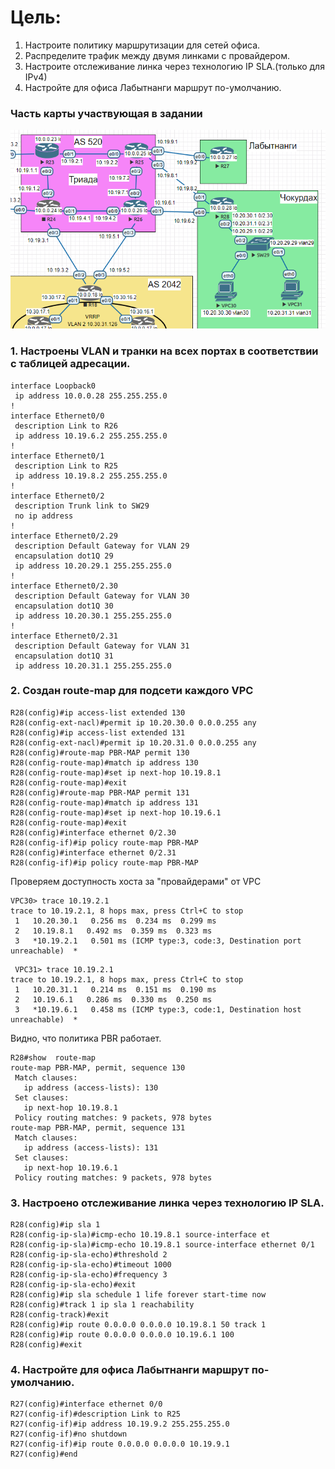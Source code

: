 #  Цель:
1. Настроите политику маршрутизации для сетей офиса.
2. Распределите трафик между двумя линками с провайдером.
3. Настроите отслеживание линка через технологию IP SLA.(только для IPv4)
4. Настройте для офиса Лабытнанги маршрут по-умолчанию.


### Часть карты участвующая в задании
![](netmap.png)

### 1. Настроены VLAN и транки на всех портах в соответствии с таблицей адресации.

```
interface Loopback0
 ip address 10.0.0.28 255.255.255.0
!
interface Ethernet0/0
 description Link to R26
 ip address 10.19.6.2 255.255.255.0
!
interface Ethernet0/1
 description Link to R25
 ip address 10.19.8.2 255.255.255.0
!
interface Ethernet0/2
 description Trunk link to SW29
 no ip address
!
interface Ethernet0/2.29
 description Default Gateway for VLAN 29
 encapsulation dot1Q 29
 ip address 10.20.29.1 255.255.255.0
!
interface Ethernet0/2.30
 description Default Gateway for VLAN 30
 encapsulation dot1Q 30
 ip address 10.20.30.1 255.255.255.0
!
interface Ethernet0/2.31
 description Default Gateway for VLAN 31
 encapsulation dot1Q 31
 ip address 10.20.31.1 255.255.255.0
```
### 2. Создан route-map для подсети каждого VPC

```
R28(config)#ip access-list extended 130
R28(config-ext-nacl)#permit ip 10.20.30.0 0.0.0.255 any
R28(config)#ip access-list extended 131
R28(config-ext-nacl)#permit ip 10.20.31.0 0.0.0.255 any
R28(config)#route-map PBR-MAP permit 130
R28(config-route-map)#match ip address 130
R28(config-route-map)#set ip next-hop 10.19.8.1
R28(config-route-map)#exit
R28(config)#route-map PBR-MAP permit 131
R28(config-route-map)#match ip address 131
R28(config-route-map)#set ip next-hop 10.19.6.1
R28(config-route-map)#exit
R28(config)#interface ethernet 0/2.30
R28(config-if)#ip policy route-map PBR-MAP
R28(config)#interface ethernet 0/2.31
R28(config-if)#ip policy route-map PBR-MAP
```

Проверяем доступность хоста за "провайдерами" от VPC

```
VPC30> trace 10.19.2.1
trace to 10.19.2.1, 8 hops max, press Ctrl+C to stop
 1   10.20.30.1   0.256 ms  0.234 ms  0.299 ms
 2   10.19.8.1   0.492 ms  0.359 ms  0.323 ms
 3   *10.19.2.1   0.501 ms (ICMP type:3, code:3, Destination port unreachable)  *
```

```
 VPC31> trace 10.19.2.1
trace to 10.19.2.1, 8 hops max, press Ctrl+C to stop
 1   10.20.31.1   0.214 ms  0.151 ms  0.190 ms
 2   10.19.6.1   0.286 ms  0.330 ms  0.250 ms
 3   *10.19.6.1   0.458 ms (ICMP type:3, code:1, Destination host unreachable)  *
```
 
 Видно, что политика PBR работает.
 
 ```
 R28#show  route-map
route-map PBR-MAP, permit, sequence 130
  Match clauses:
    ip address (access-lists): 130
  Set clauses:
    ip next-hop 10.19.8.1
  Policy routing matches: 9 packets, 978 bytes
route-map PBR-MAP, permit, sequence 131
  Match clauses:
    ip address (access-lists): 131
  Set clauses:
    ip next-hop 10.19.6.1
  Policy routing matches: 9 packets, 978 bytes
```

### 3. Настроено отслеживание линка через технологию IP SLA.

```
R28(config)#ip sla 1
R28(config-ip-sla)#icmp-echo 10.19.8.1 source-interface et
R28(config-ip-sla)#icmp-echo 10.19.8.1 source-interface ethernet 0/1
R28(config-ip-sla-echo)#threshold 2
R28(config-ip-sla-echo)#timeout 1000
R28(config-ip-sla-echo)#frequency 3
R28(config-ip-sla-echo)#exit
R28(config)#ip sla schedule 1 life forever start-time now
R28(config)#track 1 ip sla 1 reachability
R28(config-track)#exit
R28(config)#ip route 0.0.0.0 0.0.0.0 10.19.8.1 50 track 1
R28(config)#ip route 0.0.0.0 0.0.0.0 10.19.6.1 100
R28(config)#exit
```



### 4. Настройте для офиса Лабытнанги маршрут по-умолчанию.

```
R27(config)#interface ethernet 0/0
R27(config-if)#description Link to R25
R27(config-if)#ip address 10.19.9.2 255.255.255.0
R27(config-if)#no shutdown
R27(config-if)#ip route 0.0.0.0 0.0.0.0 10.19.9.1
R27(config)#end
```
